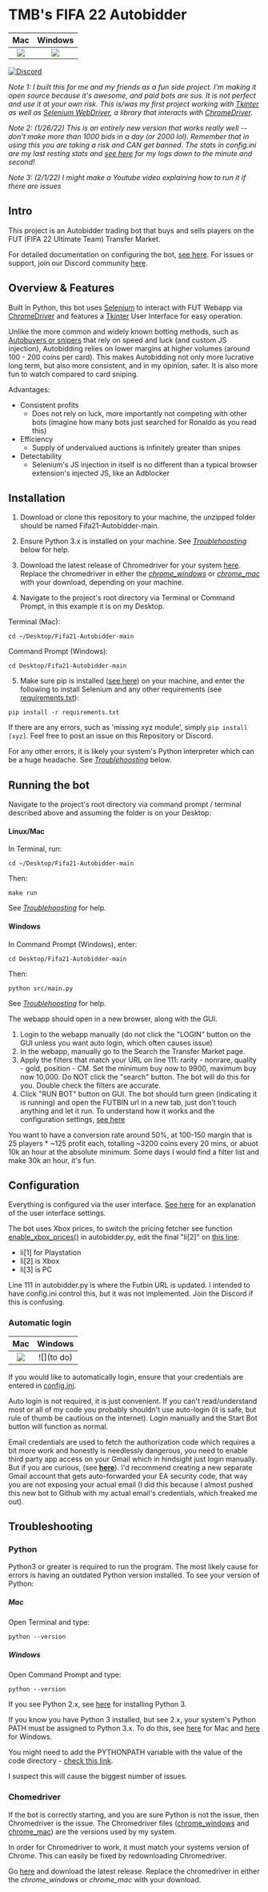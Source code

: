 # TMB's FIFA 22 Autobidder

Mac             |  Windows
:-------------------------:|:-------------------------:
![](./demos/gui_mac_v23.PNG)  |  ![](./demos/gui_windows_v23.PNG)

[![Discord](https://badgen.net/badge/icon/discord?icon=discord&label)](https://discord.gg/3ZuA9w6Szk)

_Note 1: I built this for me and my friends as a fun side project. I'm making it open source because it's awesome, and paid bots are sus. It is not perfect and use it at your own risk. This is/was my first project working with [Tkinter](https://wiki.python.org/moin/TkInter) as well as [Selenium WebDriver](https://www.selenium.dev/documentation/en/), a library that interacts with [ChromeDriver](https://www.chromium.org/)._

_Note 2: (1/26/22) This is an entirely new version that works really well -- don't make more than 1000 bids in a day (or 2000 lol). Remember that in using this you are taking a risk and CAN get banned. The stats in config.ini are my last resting stats and [see here](https://docs.google.com/spreadsheets/d/15PRwG_wVajMtrCvhV2PRkPFTdEkvgdzcOdb_XwKUxxA/edit#gid=0) for my logs down to the minute and second!_

_Note 3: (2/1/22) I might make a Youtube video explaining how to run it if there are issues_

## Intro

This project is an Autobidder trading bot that buys and sells players on the FUT (FIFA 22 Ultimate Team) Transfer Market. 

For detailed documentation on configuring the bot, [see here](https://docs.google.com/document/d/1kZ2sAFf_Pvo5JcXJof28a5J2TDkmFwJKj6GbONeBer8/edit?usp=sharing). For issues or support, join our Discord community [here](https://discord.gg/3ZuA9w6Szk).

## Overview & Features

Built in Python, this bot uses [Selenium](https://www.selenium.dev/documentation/en/) to interact with FUT Webapp via [ChromeDriver](https://www.chromium.org/) and features a [Tkinter](https://wiki.python.org/moin/TkInter) User Interface for easy operation.

Unlike the more common and widely known botting methods, such as [Autobuyers or snipers](https://github.com/chithakumar13/Fifa21-AutoBuyer) that rely on speed and luck (and custom JS injection), Autobidding relies on lower margins at higher volumes (around 100 - 200 coins per card). This makes Autobidding not only more lucrative long term, but also more consistent, and in my opinion, safer. It is also more fun to watch compared to card sniping.

Advantages:

- Consistent profits
  - Does not rely on luck, more importantly not competing with other bots (imagine how many bots just searched for Ronaldo as you read this)
- Efficiency
  - Supply of undervalued auctions is infinitely greater than snipes
- Detectability
  - Selenium's JS injection in itself is no different than a typical browser extension's injected JS, like an Adblocker

## Installation

1. Download or clone this repository to your machine, the unzipped folder should be named Fifa21-Autobidder-main. 

2. Ensure Python 3.x is installed on your machine. See [*Troublehoosting*](#troubleshooting) below for help.

3. Download the latest release of Chromedriver for your system [here](https://chromedriver.chromium.org/downloads). Replace the chromedriver in either the [*chrome_windows*](https://github.com/tmb5cg/Fifa21-Autobidder/tree/main/chrome_windows) or [*chrome_mac*](https://github.com/tmb5cg/Fifa21-Autobidder/tree/main/chrome_mac) with your download, depending on your machine.

4. Navigate to the project's root directory via Terminal or Command Prompt, in this example it is on my Desktop.

  Terminal (Mac):

  ```
  cd ~/Desktop/Fifa21-Autobidder-main
  ```

  Command Prompt (Windows):
  ```
  cd Desktop/Fifa21-Autobidder-main
  ```

5. Make sure pip is installed ([see here](https://pip.pypa.io/en/stable/installing/)) on your machine, and enter the following to install Selenium and any other requirements (see [requirements.txt](./requirements.txt)): 

```
pip install -r requirements.txt
```

If there are any errors, such as 'missing xyz module', simply ```pip install [xyz]```. Feel free to post an issue on this Repository or Discord.

For any other errors, it is likely your system's Python interpreter which can be a huge headache. See [*Troublehoosting*](#troubleshooting) below.

## Running the bot

Navigate to the project's root directory via command prompt / terminal described above and assuming the folder is on your Desktop:

#### Linux/Mac

In Terminal, run:

```
cd ~/Desktop/Fifa21-Autobidder-main
```

Then:

```
make run
```

See [*Troublehoosting*](#troubleshooting) for help.

#### Windows

In Command Prompt (Windows), enter:
```
cd Desktop/Fifa21-Autobidder-main
```

Then:

```
python src/main.py
```

See [*Troublehoosting*](#troubleshooting) for help.

The webapp should open in a new browser, along with the GUI.

1. Login to the webapp manually (do not click the "LOGIN" button on the GUI unless you want auto login, which often causes issue)
2. In the webapp, manually go to the Search the Transfer Market page. 
3. Apply the filters that match your URL on line 111: rarity - nonrare, quality - gold, position - CM. Set the minimum buy now to 9900, maximum buy now 10,000. Do NOT click the "search" button. The bot will do this for you. Double check the filters are accurate.
4. Click "RUN BOT" button on GUI. The bot should turn green (indicating it is running) and open the FUTBIN url in a new tab, just don't touch anything and let it run. To understand how it works and the configuration settings, [see here](https://docs.google.com/document/d/1kZ2sAFf_Pvo5JcXJof28a5J2TDkmFwJKj6GbONeBer8/edit?usp=sharing)

You want to have a conversion rate around 50%, at 100-150 margin that is 25 players * ~125 profit each, totalling ~3200 coins every 20 mins, or abuot 10k an hour at the absolute minimum. Some days I would find a filter list and make 30k an hour, it's fun.

## Configuration

Everything is configured via the user interface. [See here](https://docs.google.com/document/d/1kZ2sAFf_Pvo5JcXJof28a5J2TDkmFwJKj6GbONeBer8/edit?usp=sharing) for an explanation of the user interface settings.

The bot uses Xbox prices, to switch the pricing fetcher see function [enable_xbox_prices()](https://github.com/tmb5cg/Fifa21-Autobidder/blob/39ac20b1866879f7fed962a15d0e4751310916b8/src/autobidder.py#L849) in autobidder.py, edit the final "li[2]" on [this line](https://github.com/tmb5cg/Fifa21-Autobidder/blob/e43ccd3de0e7833304d7f396bfd8bd062c3b1c8d/src/autobidder.py#L851):
  - li[1] for Playstation
  - li[2] is Xbox
  - li[3] is PC


Line 111 in autobidder.py is where the Futbin URL is updated. I intended to have config.ini control this, but it was not implemented. Join the Discord if this is confusing. 

### Automatic login

Mac             |  Windows
:-------------------------:|:-------------------------:
![](./demos/maclogin_compressed.gif)  |  ![](to do)

If you would like to automatically login, ensure that your credentials are entered in [config.ini](config.ini).

Auto login is not required, it is just convenient. If you can't read/understand most or all of my code you probably shouldn't use auto-login (it is safe, but rule of thumb be cautious on the internet). Login manually and the Start Bot button will function as normal.

Email credentials are used to fetch the authorization code which requires a bit more work and honestly is needlessly dangerous, you need to enable third party app access on your Gmail which in hindsight just login manually. But if you are curious, (see **[here](https://support.google.com/accounts/answer/3466521?hl=en_)**). I'd recommend creating a new separate Gmail account that gets auto-forwarded your EA security code, that way you are not exposing your actual email (I did this because I almost pushed this new bot to Github with my actual email's credentials, which freaked me out).


## Troubleshooting

### Python

Python3 or greater is required to run the program. The most likely cause for errors is having an outdated Python version installed. To see your version of Python:

##### Mac

Open Terminal and type:

```
python --version
```

##### Windows

Open Command Prompt and type:

```
python --version
```

If you see Python 2.x, see [here](https://docs.python-guide.org/starting/install3/osx/) for installing Python 3.

If you know you have Python 3 installed, but see 2.x, your system's Python PATH must be assigned to Python 3.x. To do this, see [here](https://dev.to/malwarebo/how-to-set-python3-as-a-default-python-version-on-mac-4jjf) for Mac and [here](https://stackoverflow.com/questions/3701646/how-to-add-to-the-pythonpath-in-windows-so-it-finds-my-modules-packages) for Windows.

You might need to add the PYTHONPATH variable with the value of the code directory - [check this link](https://stackoverflow.com/questions/3701646/how-to-add-to-the-pythonpath-in-windows-so-it-finds-my-modules-packages).


I suspect this will cause the biggest number of issues.

### Chomedriver

If the bot is correctly starting, and you are sure Python is not the issue, then Chromedriver is the issue. The Chromedriver files ([chrome_windows](./chrome_windows) and [chrome_mac](./chrome_mac)) are the versions used by my system. 

In order for Chromedriver to work, it must match your systems version of Chrome. This can easily be fixed by redownloading Chromedriver.

Go [here](https://chromedriver.chromium.org/downloads) and download the latest release. Replace the chromedriver in either the *chrome_windows* or *chrome_mac* with your download.


